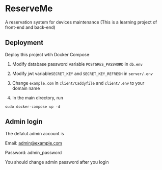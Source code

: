 # ReserveMe
A reservation system for devices maintenance 
(This is a learning project of front-end and back-end)

## Deployment
Deploy this project wtih Docker Compose

1. Modify database password variable `POSTGRES_PASSWORD` in `db.env`

2. Modify jwt variable`SECRET_KEY` and `SECRET_KEY_REFRESH` in `server/.env`

3. Change `example.com` in `client/Caddyfile` and `client/.env` to your domain name

4. In the main directory, run

```
sudo docker-compose up -d
```

## Admin login
The defalut admin account is

Email: admin@example.com

Password: admin_password

You should change admin password after you login

